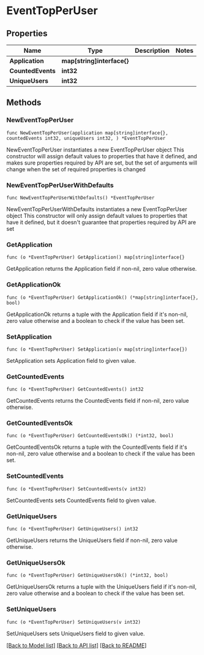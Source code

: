 # EventTopPerUser

## Properties

Name | Type | Description | Notes
------------ | ------------- | ------------- | -------------
**Application** | **map[string]interface{}** |  | 
**CountedEvents** | **int32** |  | 
**UniqueUsers** | **int32** |  | 

## Methods

### NewEventTopPerUser

`func NewEventTopPerUser(application map[string]interface{}, countedEvents int32, uniqueUsers int32, ) *EventTopPerUser`

NewEventTopPerUser instantiates a new EventTopPerUser object
This constructor will assign default values to properties that have it defined,
and makes sure properties required by API are set, but the set of arguments
will change when the set of required properties is changed

### NewEventTopPerUserWithDefaults

`func NewEventTopPerUserWithDefaults() *EventTopPerUser`

NewEventTopPerUserWithDefaults instantiates a new EventTopPerUser object
This constructor will only assign default values to properties that have it defined,
but it doesn't guarantee that properties required by API are set

### GetApplication

`func (o *EventTopPerUser) GetApplication() map[string]interface{}`

GetApplication returns the Application field if non-nil, zero value otherwise.

### GetApplicationOk

`func (o *EventTopPerUser) GetApplicationOk() (*map[string]interface{}, bool)`

GetApplicationOk returns a tuple with the Application field if it's non-nil, zero value otherwise
and a boolean to check if the value has been set.

### SetApplication

`func (o *EventTopPerUser) SetApplication(v map[string]interface{})`

SetApplication sets Application field to given value.


### GetCountedEvents

`func (o *EventTopPerUser) GetCountedEvents() int32`

GetCountedEvents returns the CountedEvents field if non-nil, zero value otherwise.

### GetCountedEventsOk

`func (o *EventTopPerUser) GetCountedEventsOk() (*int32, bool)`

GetCountedEventsOk returns a tuple with the CountedEvents field if it's non-nil, zero value otherwise
and a boolean to check if the value has been set.

### SetCountedEvents

`func (o *EventTopPerUser) SetCountedEvents(v int32)`

SetCountedEvents sets CountedEvents field to given value.


### GetUniqueUsers

`func (o *EventTopPerUser) GetUniqueUsers() int32`

GetUniqueUsers returns the UniqueUsers field if non-nil, zero value otherwise.

### GetUniqueUsersOk

`func (o *EventTopPerUser) GetUniqueUsersOk() (*int32, bool)`

GetUniqueUsersOk returns a tuple with the UniqueUsers field if it's non-nil, zero value otherwise
and a boolean to check if the value has been set.

### SetUniqueUsers

`func (o *EventTopPerUser) SetUniqueUsers(v int32)`

SetUniqueUsers sets UniqueUsers field to given value.



[[Back to Model list]](../README.md#documentation-for-models) [[Back to API list]](../README.md#documentation-for-api-endpoints) [[Back to README]](../README.md)


